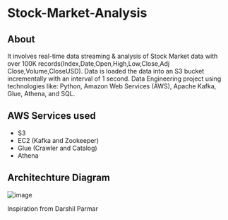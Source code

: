# Stock-Market-Analysis

## About
It involves real-time data streaming & analysis of Stock Market data with over 100K records(Index,Date,Open,High,Low,Close,Adj Close,Volume,CloseUSD). Data is loaded the data into an S3 bucket incrementally with an interval of 1 second. Data Engineering project using technologies like: Python, Amazon Web Services (AWS), Apache Kafka, Glue, Athena, and SQL.

## AWS Services used
<ul>
<li>S3</li>
<li>EC2 (Kafka and Zookeeper)</li>
<li>Glue (Crawler and Catalog)</li>
<li>Athena</li>
</ul>

## Architechture Diagram
![image](https://github.com/ragarasagna/Stock-Market-Analysis/assets/51982703/20d4f14a-e9df-4120-8301-e2bbd410f225)

Inspiration from Darshil Parmar
